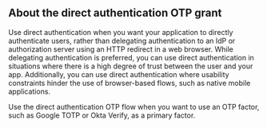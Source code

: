 ## About the direct authentication OTP grant

Use direct authentication when you want your application to directly authenticate users, rather than delegating authentication to an IdP or authorization server using an HTTP redirect in a web browser. While delegating authentication is preferred, you can use direct authentication in situations where there is a high degree of trust between the user and your app. Additionally, you can use direct authentication where usability constraints hinder the use of browser-based flows, such as native mobile applications.

Use the direct authentication OTP flow when you want to use an OTP factor, such as Google TOTP or Okta Verify, as a primary factor.
